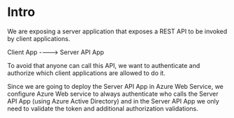 # Intro

We are exposing a server application that exposes a REST API to be invoked by client applications.

Client App ----> Server API App

To avoid that anyone can call this API, we want to authenticate and authorize which client applications are allowed to do it.

Since we are going to deploy the Server API App in Azure Web Service, we configure Azure Web service to always authenticate who calls the Server API App (using Azure Active Directory) and in the Server API App we only need to validate the token and additional authorization validations.
